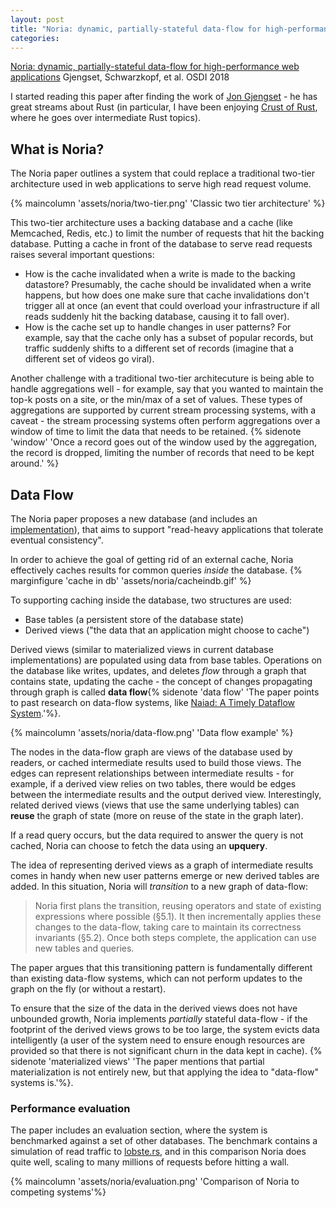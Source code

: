 ```yaml
---
layout: post
title: "Noria: dynamic, partially-stateful data-flow for high-performance web applications"
categories:
---
```


[Noria: dynamic, partially-stateful data-flow for high-performance web applications](https://pdos.csail.mit.edu/papers/noria:osdi18.pdf) Gjengset, Schwarzkopf, et al. OSDI 2018

I started reading this paper after finding the work of [Jon Gjengset](https://thesquareplanet.com/) - he has great streams about Rust (in particular, I have been enjoying [Crust of Rust](https://www.youtube.com/playlist?list=PLqbS7AVVErFiWDOAVrPt7aYmnuuOLYvOa), where he goes over intermediate Rust topics). 

## What is Noria?
The Noria paper outlines a system that could replace a traditional two-tier architecture used in web applications to serve high read request volume. 

{% maincolumn 'assets/noria/two-tier.png' 'Classic two tier architecture' %}

This two-tier architecture uses a backing database and a cache (like Memcached, Redis, etc.) to limit the number of requests that hit the backing database. Putting a cache in front of the database to serve read requests raises several important questions:
- How is the cache invalidated when a write is made to the backing datastore? Presumably, the cache should be invalidated when a write happens, but how does one make sure that cache invalidations don't trigger all at once (an event that could overload your infrastructure if all reads suddenly hit the backing database, causing it to fall over).
- How is the cache set up to handle changes in user patterns? For example, say that the cache only has a subset of popular records, but traffic suddenly shifts to a different set of records (imagine that a different set of videos go viral).

Another challenge with a traditional two-tier architecuture is being able to handle aggregations well - for example, say that you wanted to maintain the top-k posts on a site, or the min/max of a set of values. These types of aggregations are supported by current stream processing systems, with a caveat - the stream processing systems often perform aggregations over a window of time to limit the data that needs to be retained. 
{% sidenote 'window' 'Once a record goes out of the window used by the aggregation, the record is dropped, limiting the number of records that need to be kept around.' %}

## Data Flow

The Noria paper proposes a new database (and includes an [implementation](https://github.com/mit-pdos/noria)), that aims to support "read-heavy applications that tolerate eventual consistency". 

In order to achieve the goal of getting rid of an external cache, Noria effectively caches results for common queries _inside_ the database. {% marginfigure 'cache in db' 'assets/noria/cacheindb.gif' %}

To supporting caching inside the database, two structures are used:
- Base tables (a persistent store of the database state)
- Derived views ("the data that an application might choose to cache")

Derived views (similar to materialized views in current database implementations) are populated using data from base tables. Operations on the database like writes, updates, and deletes _flow_ through a graph that contains state, updating the cache - the concept of changes propagating through graph is called **data flow**{% sidenote 'data flow' 'The paper points to past research on data-flow systems, like [Naiad: A Timely Dataflow System](https://cs.stanford.edu/~matei/courses/2015/6.S897/readings/naiad.pdf).'%}. 

{% maincolumn 'assets/noria/data-flow.png' 'Data flow example' %}

The nodes in the data-flow graph are views of the database used by readers, or cached intermediate results used to build those views. The edges can represent relationships between intermediate results - for example, if a derived view relies on two tables, there would be edges between the intermediate results and the output derived view. Interestingly, related derived views (views that use the same underlying tables) can **reuse** the graph of state (more on reuse of the state in the graph later).

If a read query occurs, but the data required to answer the query is not cached, Noria can choose to fetch the data using an **upquery**.

The idea of representing derived views as a graph of intermediate results comes in handy when new user patterns emerge or new derived tables are added. In this situation, Noria will _transition_ to a new graph of data-flow: 
> Noria first plans the transition, reusing operators and state of existing expressions where possible (§5.1). It then incrementally applies these changes to the data-flow, taking care to maintain its correctness invariants (§5.2). Once both steps complete, the application can use new tables and queries. 

The paper argues that this transitioning pattern is fundamentally different than existing data-flow systems, which can not perform updates to the graph on the fly (or without a restart).

To ensure that the size of the data in the derived views does not have unbounded growth, Noria implements _partially_ stateful data-flow - 
if the footprint of the derived views grows to be too large, the system evicts data intelligently 
(a user of the system need to ensure enough resources are provided so that there is not significant churn in the data kept in cache).
{% sidenote 'materialized views' 'The paper mentions that partial materialization is not entirely new, but that applying the idea to "data-flow" systems is.'%}.

### Performance evaluation

The paper includes an evaluation section, where the system is benchmarked against a set of other databases. The benchmark contains a simulation of read traffic to [lobste.rs](https://lobste.rs), and in this comparison Noria does quite well, scaling to many millions of requests before hitting a wall.

{% maincolumn 'assets/noria/evaluation.png' 'Comparison of Noria to competing systems'%}